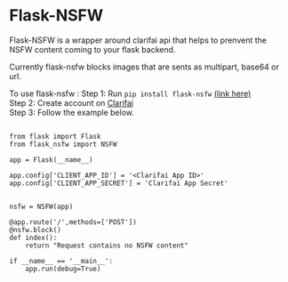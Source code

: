 # Flask-NSFW
Flask-NSFW is a wrapper around clarifai api that helps to prenvent the NSFW content coming to your flask backend.

Currently flask-nsfw blocks images that are sents as multipart, base64 or url.<br/>

To use flask-nsfw :
Step 1: Run `pip install flask-nsfw` [(link here)](https://pypi.python.org/pypi/Flask-NSFW/1.0) <br/>
Step 2: Create account on [Clarifai](http://developer.clarifai.com) <br/>
Step 3: Follow the example below. <br/>

```

from flask import Flask
from flask_nsfw import NSFW

app = Flask(__name__)

app.config['CLIENT_APP_ID'] = '<Clarifai App ID>'
app.config['CLIENT_APP_SECRET'] = 'Clarifai App Secret'


nsfw = NSFW(app)

@app.route('/',methods=['POST'])
@nsfw.block()
def index():
    return "Request contains no NSFW content"

if __name__ == '__main__':
    app.run(debug=True)
```

